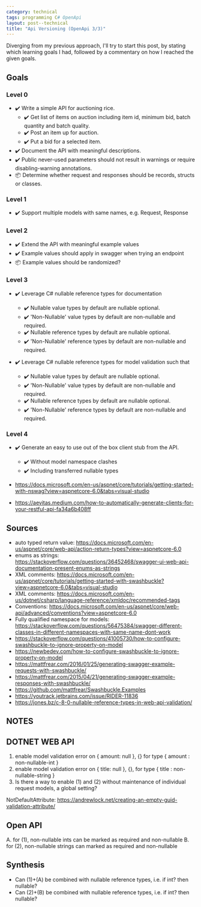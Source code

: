```yaml
---
category: technical 
tags: programming C# OpenApi 
layout: post--technical
title: "Api Versioning (OpenApi 3/3)"
---
```


Diverging from my previous approach, I'll try to start this post,
by stating which learning goals I had, followed by a commentary on
how I reached the given goals.

## Goals

### Level 0

* ✔️ Write a simple API for auctioning rice.
    * ✔️ Get list of items on auction including item id, minimum bid, batch quantity and batch quality.
    * ✔️ Post an item up for auction.
    * ✔️ Put a bid for a selected item.
* ✔️ Document the API with meaningful descriptions.
* ✔️ Public never-used parameters should not result in warnings or require disabling-warning annotations.
* 📦 Determine whether request and responses should be records, structs or classes.



### Level 1
* ✔️ Support multiple models with same names, e.g. Request, Response

### Level 2
* ✔️ Extend the API with meaningful example values
* ✔️ Example values should apply in swagger when trying an endpoint
* 📦 Example values should be randomized?

### Level 3
* ✔️ Leverage C# nullable reference types for documentation
    * ✔️ Nullable value types by default are nullable optional.
    * ✔️ 'Non-Nullable' value types by default are non-nullable and required.
    * ✔️ Nullable reference types by default are nullable optional.
    * ✔️ 'Non-Nullable' reference types by default are non-nullable and required.

* ✔️ Leverage C# nullable reference types for model validation such that 
    * ✔️ Nullable value types by default are nullable optional.
    * ✔️ 'Non-Nullable' value types by default are non-nullable and required.
    * ✔️ Nullable reference types by default are nullable optional.
    * ✔️ 'Non-Nullable' reference types by default are non-nullable and required.

### Level 4
* ✔️ Generate an easy to use out of the box client stub from the API.
    * ✔️ Without model namespace clashes
    * ✔️ Including transferred nullable types

* https://docs.microsoft.com/en-us/aspnet/core/tutorials/getting-started-with-nswag?view=aspnetcore-6.0&tabs=visual-studio
* https://aevitas.medium.com/how-to-automatically-generate-clients-for-your-restful-api-fa34a6b408ff


## Sources

* auto typed return value: https://docs.microsoft.com/en-us/aspnet/core/web-api/action-return-types?view=aspnetcore-6.0
* enums as strings: https://stackoverflow.com/questions/36452468/swagger-ui-web-api-documentation-present-enums-as-strings
* XML comments: https://docs.microsoft.com/en-us/aspnet/core/tutorials/getting-started-with-swashbuckle?view=aspnetcore-6.0&tabs=visual-studio
* XML comments: https://docs.microsoft.com/en-us/dotnet/csharp/language-reference/xmldoc/recommended-tags
* Conventions: https://docs.microsoft.com/en-us/aspnet/core/web-api/advanced/conventions?view=aspnetcore-6.0
* Fully qualified namespace for models: https://stackoverflow.com/questions/56475384/swagger-different-classes-in-different-namespaces-with-same-name-dont-work
* https://stackoverflow.com/questions/41005730/how-to-configure-swashbuckle-to-ignore-property-on-model
* https://newbedev.com/how-to-configure-swashbuckle-to-ignore-property-on-model
* https://mattfrear.com/2016/01/25/generating-swagger-example-requests-with-swashbuckle/
* https://mattfrear.com/2015/04/21/generating-swagger-example-responses-with-swashbuckle/
* https://github.com/mattfrear/Swashbuckle.Examples
* https://youtrack.jetbrains.com/issue/RIDER-11836
* https://jones.bz/c-8-0-nullable-reference-types-in-web-api-validation/

## NOTES

## DOTNET WEB API
1. enable model validation error on { amount: null }, {} for type { amount : non-nullable-int }
2. enable model validation error on { title: null }, {}, for type { title : non-nullable-string }
3. Is there a way to enable (1) and (2) without maintenance of individual request models, a global setting?

NotDefaultAttribute: https://andrewlock.net/creating-an-empty-guid-validation-attribute/

## Open API
A. for (1), non-nullable ints can be marked as required and non-nullable
B. for (2), non-nullable strings can marked as required and non-nullable

## Synthesis
* Can (1)+(A) be combined with nullable reference types, i.e. if int? then nullable?
* Can (2)+(B) be combined with nullable reference types, i.e. if int? then nullable?


